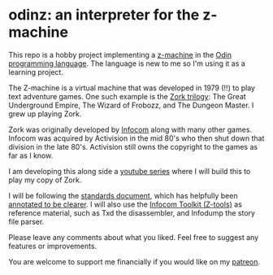 # odinz: an interpreter for the z-machine

This repo is a hobby project implementing a [z-machine](https://en.wikipedia.org/wiki/Z-machine) in the [Odin programming language](https://odin-lang.org/). The language is new to me so I'm using it as a learning project.

The Z-machine is a virtual machine that was developed in 1979 (!!) to play text adventure games. One such example is the [Zork trilogy](https://en.wikipedia.org/wiki/Zork): The Great Underground Empire, The Wizard of Frobozz, and The Dungeon Master. I grew up playing Zork.

Zork was originally developed by [Infocom](https://en.wikipedia.org/wiki/Infocom) along with many other games. Infocom was acquired by Activision in the mid 80's who then shut down that division in the late 80's. Activision still owns the copyright to the games as far as I know.

I am developing this along side a [youtube series](https://www.youtube.com/watch?v=d4Gjps5gIjw&list=PL5r5Q39GjMDfyTr-QAT0hU81j5ly1nTpB) where I will build this to play my copy of Zork.

I will be following the [standards document](https://www.inform-fiction.org/zmachine/standards/current/overview.html), which has helpfully been [annotated to be clearer](https://zspec.jaredreisinger.com/). I will also use the [Infocom Toolkit (Z-tools)](https://inform-fiction.org/zmachine/ztools.html) as reference material, such as Txd the disassembler, and Infodump the story file parser.

Please leave any comments about what you liked. Feel free to suggest any features or improvements.

You are welcome to support me financially if you would like on my [patreon](https://www.patreon.com/hughdavenport).
